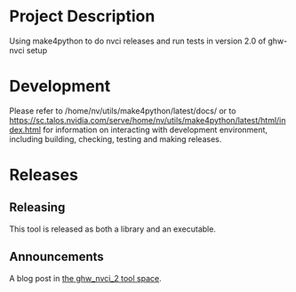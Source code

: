 # Project Description

Using make4python to do nvci releases and run tests in version 2.0 of ghw-nvci setup

# Development

Please refer to /home/nv/utils/make4python/latest/docs/ or to
https://sc.talos.nvidia.com/serve/home/nv/utils/make4python/latest/html/index.html
for information on interacting with development environment, including
building, checking, testing and making releases.

# Releases

## Releasing

This tool is released as both a library and an executable.

## Announcements

A blog post in [the ghw_nvci_2 tool space](https://confluence.nvidia.com/display/ghw_nvci_2).
